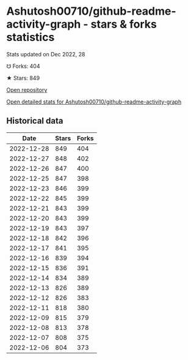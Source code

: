 # Ashutosh00710/github-readme-activity-graph - stars & forks statistics

Stats updated on Dec 2022, 28

☋ Forks: 404

★ Stars: 849

[Open repository](https://github.com/Ashutosh00710/github-readme-activity-graph)

[Open detailed stats for Ashutosh00710/github-readme-activity-graph](https://reviewgithub.com/rep/Ashutosh00710/github-readme-activity-graph)

## Historical data
| Date | Stars | Forks |
|------|-------|-------|
| 2022-12-28 | 849 | 404 | 
| 2022-12-27 | 848 | 402 | 
| 2022-12-26 | 847 | 400 | 
| 2022-12-25 | 847 | 398 | 
| 2022-12-23 | 846 | 399 | 
| 2022-12-22 | 845 | 399 | 
| 2022-12-21 | 843 | 399 | 
| 2022-12-20 | 843 | 399 | 
| 2022-12-19 | 843 | 397 | 
| 2022-12-18 | 842 | 396 | 
| 2022-12-17 | 841 | 395 | 
| 2022-12-16 | 839 | 394 | 
| 2022-12-15 | 836 | 391 | 
| 2022-12-14 | 834 | 389 | 
| 2022-12-13 | 826 | 389 | 
| 2022-12-12 | 826 | 383 | 
| 2022-12-11 | 818 | 380 | 
| 2022-12-09 | 815 | 379 | 
| 2022-12-08 | 813 | 378 | 
| 2022-12-07 | 808 | 375 | 
| 2022-12-06 | 804 | 373 | 

